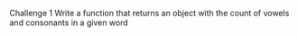 Challenge 1
Write a function that returns an object with the count of vowels and consonants in a given word
